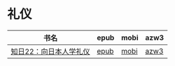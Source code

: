 # 礼仪

| 书名 | epub | mobi | azw3 |
| --- | --- | --- | --- |
| [知日22：向日本人学礼仪](http://ct.dalanmei.com/f/31084289-571808062-972558) | [epub](http://ct.dalanmei.com/f/31084289-571808062-972558) | [mobi](http://ct.dalanmei.com/f/31084289-571540422-e4fe79) | [azw3](http://ct.dalanmei.com/f/31084289-572009578-17cfab) |
